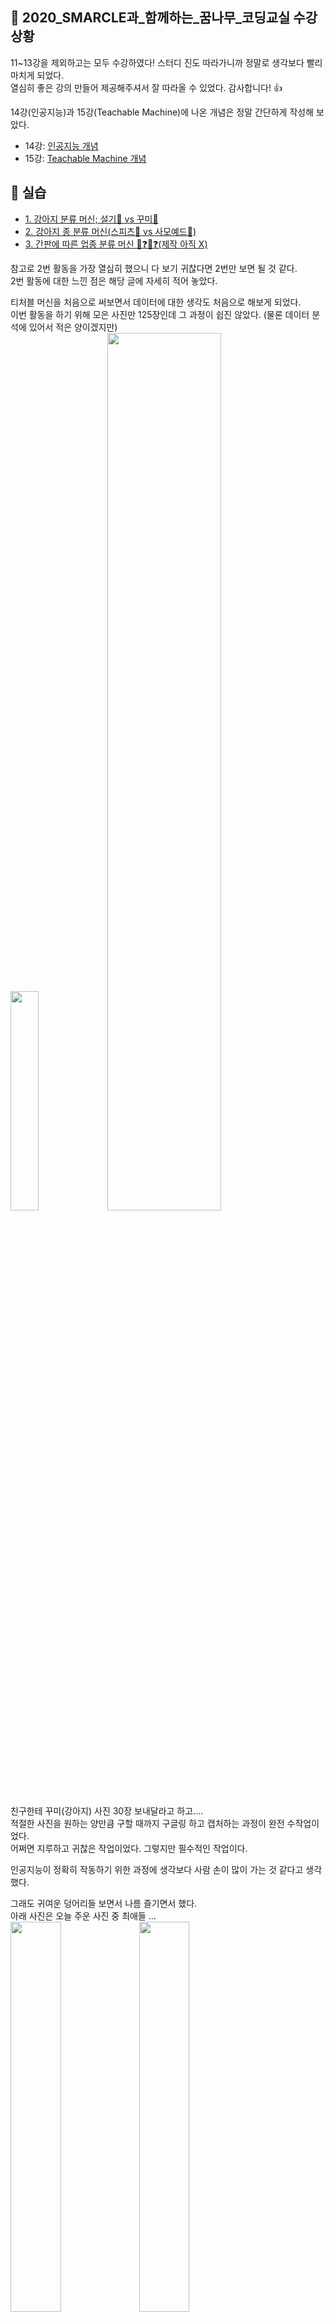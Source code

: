 ## **🙋 2020_SMARCLE과_함께하는_꿈나무_코딩교실 수강 상황**     
11~13강을 제외하고는 모두 수강하였다! 스터디 진도 따라가니까 정말로 생각보다 빨리 마치게 되었다.   
열심히 좋은 강의 만들어 제공해주셔서 잘 따라올 수 있었다. 감사합니다! 👍      

14강(인공지능)과 15강(Teachable Machine)에 나온 개념은 정말 간단하게 작성해 보았다.     
* 14강: [인공지능 개념](https://github.com/Jiyajiwon/SMARCLE/blob/main/2021_Spring_ArduinoStudy/Mentoring%20Lecture%20Practice/14%EA%B0%95%20%EC%9D%B8%EA%B3%B5%EC%A7%80%EB%8A%A5/%EA%B0%9C%EB%85%90.md)    
* 15강: [Teachable Machine 개념](https://github.com/Jiyajiwon/SMARCLE/blob/main/2021_Spring_ArduinoStudy/Mentoring%20Lecture%20Practice/15%EA%B0%95%20Teachable%20Machine/%EA%B8%B0%EB%B3%B8%20%EA%B0%9C%EB%85%90.md)

## **🔧 실습**
* [1. 강아지 분류 머신; 설기🐏 vs 꾸미🐻](https://github.com/Jiyajiwon/SMARCLE/blob/main/2021_Spring_ArduinoStudy/Mentoring%20Lecture%20Practice/15%EA%B0%95%20Teachable%20Machine/1.%20%EA%B0%95%EC%95%84%EC%A7%80%20%EB%B6%84%EB%A5%98%20%EB%A8%B8%EC%8B%A0%3B%20%EC%84%A4%EA%B8%B0%20vs%20%EA%BE%B8%EB%AF%B8.md)    
* [2. 강아지 종 분류 머신(스피츠🐏 vs 사모예드🐑)](https://github.com/Jiyajiwon/SMARCLE/blob/main/2021_Spring_ArduinoStudy/Mentoring%20Lecture%20Practice/15%EA%B0%95%20Teachable%20Machine/2.%20%EA%B0%95%EC%95%84%EC%A7%80%20%EC%A2%85%20%EB%B6%84%EB%A5%98%20%EB%A8%B8%EC%8B%A0(%EC%8A%A4%ED%94%BC%EC%B8%A0%20vs%20%EC%82%AC%EB%AA%A8%EC%98%88%EB%93%9C).md)   
* [3. 간판에 따른 업종 분류 머신 🍗❓🍺❓(제작 아직 X)](https://github.com/Jiyajiwon/SMARCLE/blob/main/2021_Spring_ArduinoStudy/Mentoring%20Lecture%20Practice/15%EA%B0%95%20Teachable%20Machine/3.%20%EA%B0%84%ED%8C%90%EC%97%90%20%EB%94%B0%EB%A5%B8%20%EC%97%85%EC%A2%85%20%EB%B6%84%EB%A5%98%20%EB%A8%B8%EC%8B%A0(%E2%9C%94%EF%B8%8F%EC%A0%9C%EC%9E%91%EC%9D%80%20%EC%95%84%EC%A7%81X).md)



참고로 2번 활동을 가장 열심히 했으니 다 보기 귀찮다면 2번만 보면 될 것 같다.     
2번 활동에 대한 느낀 점은 해당 글에 자세히 적어 놓았다.  

티처블 머신을 처음으로 써보면서 데이터에 대한 생각도 처음으로 해보게 되었다.    
이번 활동을 하기 위해 모은 사진만 125장인데 그 과정이 쉽진 않았다. (물론 데이터 분석에 있어서 적은 양이겠지만)     
<img src = "https://user-images.githubusercontent.com/78032658/119398152-1daefb80-bd12-11eb-96ba-b94b3b05ab07.png" width ="30%"> <img src ="https://user-images.githubusercontent.com/78032658/119398040-f5270180-bd11-11eb-8ffb-50f9a8907ece.png" width="60%"> 



친구한테 꾸미(강아지) 사진 30장 보내달라고 하고....       
적절한 사진을 원하는 양만큼 구할 때까지 구글링 하고 캡처하는 과정이 완전 수작업이었다.    
어쩌면 지루하고 귀찮은 작업이었다. 그렇지만 필수적인 작업이다.     

인공지능이 정확히 작동하기 위한 과정에 생각보다 사람 손이 많이 가는 것 같다고 생각했다.     

그래도 귀여운 덩어리들 보면서 나름 즐기면서 했다.       
아래 사진은 오늘 주운 사진 중 최애들 ...    
<img src ="https://user-images.githubusercontent.com/78032658/119396133-703ae880-bd0f-11eb-8e66-eb41013f62bf.png" width="40%"> <img src="https://user-images.githubusercontent.com/78032658/119396430-ca3bae00-bd0f-11eb-9aba-7718c403c9ea.png" width="40%">


3번은 요즘 공간마케팅 교양 팀플 때문에 로드뷰로 군자로 일대 간판 구경을 많이 했더니 저런 생각이 났다.     
실제로 만들면 재밌을 거 같은데 저기에 얼마만큼의 시간이 들어갈지 두려워서 시작을 못 했다.     
종강하고 할 일이 더럽게 없으면 심심풀이로 해보면 좋을 것 같다. 일단 보류!     

아무튼 5주차 미션은 새롭고 재미있었다. 항상 유익한 활동 기획해주셔서 즐겁다! 😙      
앗 지각은 죄송합니다...
